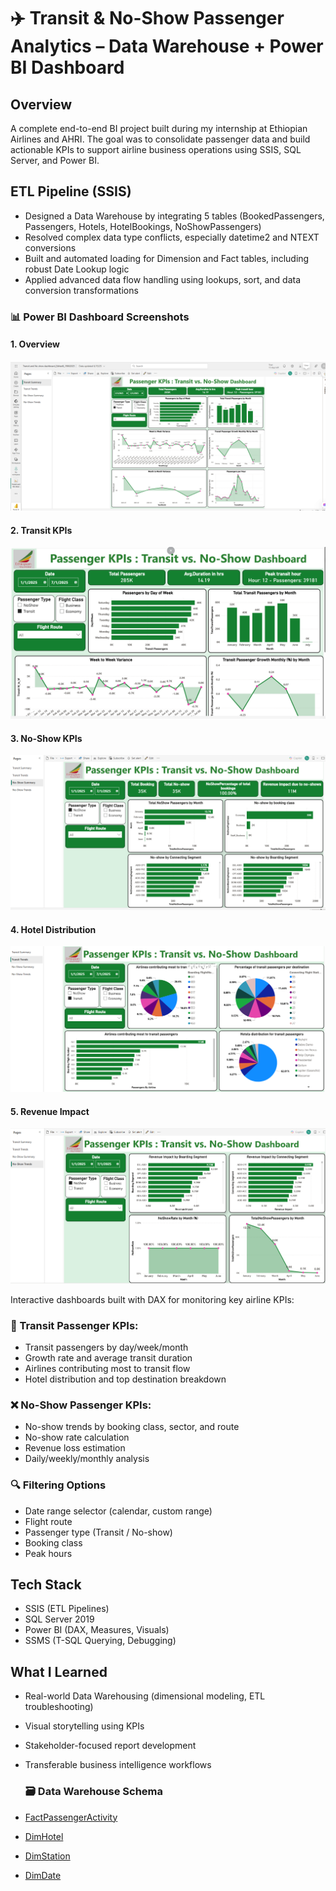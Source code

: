 # ✈️ Transit & No-Show Passenger Analytics – Data Warehouse + Power BI Dashboard

## Overview
A complete end-to-end BI project built during my internship at Ethiopian Airlines and AHRI. The goal was to consolidate passenger data and build actionable KPIs to support airline business operations using SSIS, SQL Server, and Power BI.

## ETL Pipeline (SSIS)
- Designed a Data Warehouse by integrating 5 tables (BookedPassengers, Passengers, Hotels, HotelBookings, NoShowPassengers)
- Resolved complex data type conflicts, especially datetime2 and NTEXT conversions
- Built and automated loading for Dimension and Fact tables, including robust Date Lookup logic
- Applied advanced data flow handling using lookups, sort, and data conversion transformations

### 📊 Power BI Dashboard Screenshots

#### 1. Overview
![Dashboard Overview](./PowerBI/Dashboard_Overview.png)

#### 2. Transit KPIs
![Transit KPIs](./PowerBI/Dashboard_TransitKPIs.png)

#### 3. No-Show KPIs
![No-Show KPIs](./PowerBI/Dashboard_NoShowKPIs.png)

#### 4. Hotel Distribution
![Hotel Distribution](./PowerBI/Dashboard_HotelDistribution.png)

#### 5. Revenue Impact
![Revenue Impact](./PowerBI/Dashboard_RevenueImpact.png)


Interactive dashboards built with DAX for monitoring key airline KPIs:

### 🧭 Transit Passenger KPIs:
- Transit passengers by day/week/month
- Growth rate and average transit duration
- Airlines contributing most to transit flow
- Hotel distribution and top destination breakdown

### ❌ No-Show Passenger KPIs:
- No-show trends by booking class, sector, and route
- No-show rate calculation
- Revenue loss estimation
- Daily/weekly/monthly analysis

### 🔍 Filtering Options
- Date range selector (calendar, custom range)
- Flight route
- Passenger type (Transit / No-show)
- Booking class
- Peak hours

## Tech Stack
- SSIS (ETL Pipelines)
- SQL Server 2019
- Power BI (DAX, Measures, Visuals)
- SSMS (T-SQL Querying, Debugging)

## What I Learned
- Real-world Data Warehousing (dimensional modeling, ETL troubleshooting)
- Visual storytelling using KPIs
- Stakeholder-focused report development
- Transferable business intelligence workflows

  ### 🗃️ Data Warehouse Schema

- [FactPassengerActivity](./SQL/Create_FactPassengerActivity.sql)
- [DimHotel](./SQL/Create_DimHotel.sql)
- [DimStation](./SQL/Create_DimStation.sql)
- [DimDate](./SQL/Create_DimDate.sql)

